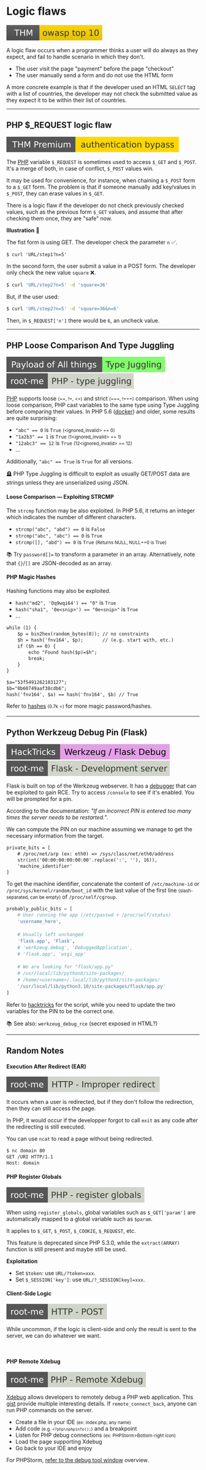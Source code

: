 # Logic flaws

[![owasptop10](../../../../_badges/thm/owasptop10.svg)](https://tryhackme.com/room/owasptop10)

<div class="row row-cols-lg-2"><div>

A logic flaw occurs when a programmer thinks a user will do always as they expect, and fail to handle scenario in which they don't.

* The user visit the page "payment" before the page "checkout"
* The user manually send a form and do not use the HTML form

A more concrete example is that if the developer used an HTML `SELECT` tag with a list of countries, the developer may not check the submitted value as they expect it to be within their list of countries.
</div><div>
</div></div>

<hr class="sep-both">

## PHP $_REQUEST logic flaw

[![authenticationbypass](../../../../_badges/thmp/authenticationbypass.svg)](https://tryhackme.com/room/authenticationbypass)

<div class="row row-cols-lg-2"><div>

The [PHP](/programming-languages/web/php/_general/index.md) variable `$_REQUEST` is sometimes used to access `$_GET` and `$_POST`. It's a merge of both, in case of conflict, `$_POST` values win.

It may be used for convenience, for instance, when chaining a `$_POST` form to a `$_GET` form. The problem is that if someone manually add key/values in `$_POST`, they can erase values in `$_GET`.

There is a logic flaw if the developer do not check previously checked values, such as the previous form `$_GET` values, and assume that after checking them once, they are "safe" now.
</div><div>

**Illustration** 🌺

The fist form is using GET. The developer check the parameter `n` ✅.

```
$ curl 'URL/step1?n=5'
```

In the second form, the user submit a value in a POST form. The developer only check the new value `square` ❌.

```bash
$ curl 'URL/step2?n=5' -d 'square=36'
```

But, if the user used:

```bash
$ curl 'URL/step2?n=5' -d 'square=36&n=6'
```

Then, in `$_REQUEST['n']` there would be `6`, an uncheck value.
</div></div>

<hr class="sep-both">

## PHP Loose Comparison And Type Juggling

[![type_juggling](../../../../_badges/poat/type_juggling.svg)](https://swisskyrepo.github.io/PayloadsAllTheThings/Type%20Juggling/)
[![php_type_juggling](../../../../_badges/rootme/web_server/php_type_juggling.svg)](https://www.root-me.org/en/Challenges/Web-Server/PHP-type-juggling)

<div class="row row-cols-lg-2"><div>

[PHP](/programming-languages/web/php/_general/index.md#operators) supports loose <small>(==, !=, <>)</small> and strict <small>(===, !===)</small> comparison. When using loose comparison, PHP cast variables to the same type using Type Juggling before comparing their values. In PHP 5.6 ([docker](/programming-languages/web/php/_general/index.md#docker-and-php-)) and older, some results are quite surprising:

* `"abc" == 0` is `True` <small>(<ignored_invalid> == 0)</small>
* `"1a2b3" == 1` is `True` <small>(1<ignored_invalid> == 1)</small>
* `"12abc3" == 12` is `True` <small>(12<ignored_invalid> == 12)</small>
* ...

Additionally, `"abc" == True` is `True` for all versions.

🪦 PHP Type Juggling is difficult to exploit as usually GET/POST data are strings unless they are unserialized using JSON.

#### Loose Comparison — Exploiting STRCMP

The `strcmp` function may be also exploited. In PHP 5.6, it returns an integer which indicates the number of different characters.

* `strcmp("abc", "abd") == 0` is `False`
* `strcmp("abc", "abc") == 0` is `True`
* `strcmp([], "abd") == 0` is `True` <small>(Returns NULL, NULL==0 is True)</small>

📚 Try `password[]=` to transform a parameter in an array. Alternatively, note that `{}`/`[]` are JSON-decoded as an array.
</div><div>

#### PHP Magic Hashes

Hashing functions may also be exploited.

* `hash("md2", 'Oq9wqi64') == "0"` is `True`
* `hash("sha1", '0e<snip>') == "0e<snip>"` is `True`
* ...

```php!
while (1) {
    $p = bin2hex(random_bytes(8)); // no constraints
    $h = hash('fnv164', $p);       // (e.g. start with, etc.)
    if ($h == 0) {
        echo "Found hash($p)=$h";
        break;
    }
}
```

```php!
$a="53f5491262103127";
$b="0b60749aaf38cdb6";
hash('fnv164', $a) == hash('fnv164', $b) // True
```


Refer to [hashes](https://github.com/spaze/hashes/) <small>(0.7k ⭐)</small> for more magic password/hashes.
</div></div>

<hr class="sep-both">

## Python Werkzeug Debug Pin (Flask)

[![flask_development_server](../../../../_badges/hacktricks/network_services_pentesting/pentesting_web/werkzeug.svg)](https://book.hacktricks.xyz/network-services-pentesting/pentesting-web/werkzeug)
[![flask_development_server](../../../../_badges/rootme/web_server/flask_development_server.svg)](https://www.root-me.org/en/Challenges/Web-Server/Flask-Development-server)

<div class="row row-cols-lg-2"><div>

Flask is built on top of the Werkzeug webserver. It has a [debugger](https://werkzeug.palletsprojects.com/en/3.0.x/debug/) that can be exploited to gain RCE. Try to access `/console` to see if it's enabled. You will be prompted for a pin.

According to the documentation: *"If an incorrect PIN is entered too many times the server needs to be restarted."*.

We can compute the PIN on our machine assuming we manage to get the necessary information from the target.

```
private_bits = [
    # /proc/net/arp (ex: eth0) => /sys/class/net/eth0/address
    str(int('00:00:00:00:00:00'.replace(':', ''), 16)),
    'machine_identifier'
]
```

To get the machine identifier, concatenate the content of `/etc/machine-id` or `/proc/sys/kernel/random/boot_id` with the last value of the first line <small>(slash-separated, can be empty)</small> of `/proc/self/cgroup`.

</div><div>

```py
probably_public_bits = [
    # User running the app (/etc/passwd + /proc/self/status)
    'username_here',
    
    # Usually left unchanged
    'flask.app', 'Flask',
    # 'werkzeug.debug', 'DebuggedApplication',
    # 'flask.app', 'wsgi_app'
    
    # We are looking for "flask/app.py"
    # /usr/local/lib/pythonX/site-packages/
    # /home/<username>/.local/lib/pythonX/site-packages/
    '/usr/local/lib/python3.10/site-packages/flask/app.py'
]
```

Refer to [hacktricks](https://book.hacktricks.xyz/network-services-pentesting/pentesting-web/werkzeug) for the script, while you need to update the two variables for the PIN to be the correct one.

📚 See also: `werkzeug_debug_rce` (secret exposed in HTML?)
</div></div>

<hr class="sep-both">

## Random Notes

<div class="row row-cols-lg-2"><div>

#### Execution After Redirect (EAR)

[![http_improper_redirect](../../../../_badges/rootme/web_server/http_improper_redirect.svg)](https://www.root-me.org/en/Challenges/Web-Server/HTTP-Improper-redirect)

It occurs when a user is redirected, but if they don't follow the redirection, then they can still access the page.

In PHP, it would occur if the developper forgot to call `exit` as any code after the redirecting is still executed.

You can use `ncat` to read a page without being redirected.

```shell!
$ nc domain 80
GET /URI HTTP/1.1
Host: domain
```

#### PHP Register Globals

[![php_register_globals](../../../../_badges/rootme/web_server/php_register_globals.svg)](https://www.root-me.org/en/Challenges/Web-Server/PHP-register-globals)

When using `register_globals`, global variables such as `$_GET['param']` are automatically mapped to a global variable such as `$param`.

It applies to `$_GET`, `$_POST`, `$_COOKIE`, `$_REQUEST`, etc.

This feature is deprecated since PHP 5.3.0, while the `extract(ARRAY)` function is still present and maybe still be used.

**Exploitation**

* Set `$token`: use `URL/?token=xxx`.
* Set `$_SESSION['key']`: use `URL/?_SESSION[key]=xxx`.
</div><div>

#### Client-Side Logic

[![http_post](../../../../_badges/rootme/web_server/http_post.svg)](https://www.root-me.org/en/Challenges/Web-Server/HTTP-POST)

While uncommon, if the logic is client-side and only the result is sent to the server, we can do whatever we want.

<br>

#### PHP Remote Xdebug

[![php_remote_xdebug](../../../../_badges/rootme/web_server/php_remote_xdebug.svg)](https://www.root-me.org/en/Challenges/Web-Server/PHP-Remote-Xdebug)

[Xdebug](https://xdebug.org/) allows developers to remotely debug a PHP web application. This [gist](https://gist.github.com/hassansin/95e2da64e12ef613068a884a2433991e) provide multiple interesting details. If `remote_connect_back`, anyone can run PHP commands on the server.

* Create a file in your IDE <small>(ex: index.php, any name)</small>
* Add code <small>(e.g. `<?php\nphpinfo();`)</small> and a breakpoint
* Listen for PHP debug connections <small>(ex: PHPStorm>Bottom-right icon)</small>
* Load the page supporting Xdebug
* Go back to your IDE and enjoy

For PHPStorm, [refer to the debug tool window](https://www.jetbrains.com/help/phpstorm/debug-tool-window.html) overview.
</div></div>